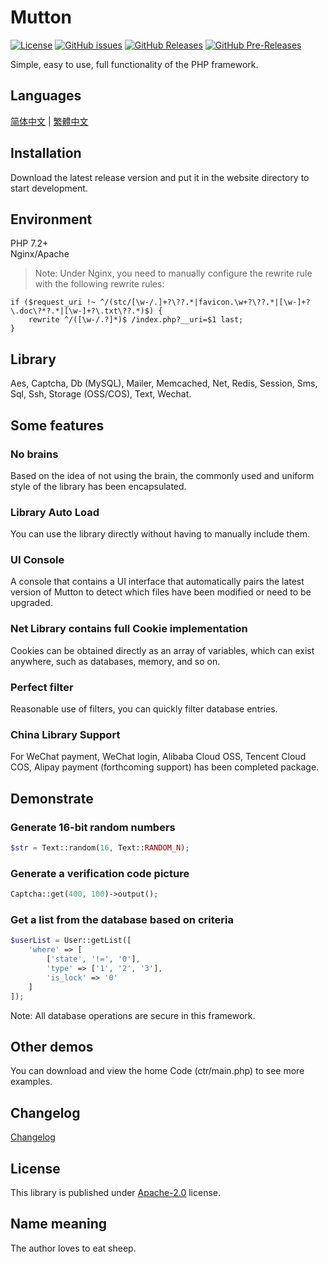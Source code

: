 # Mutton

[![License](https://img.shields.io/github/license/MaiyunNET/Mutton.svg)](https://github.com/MaiyunNET/Mutton/blob/master/LICENSE)
[![GitHub issues](https://img.shields.io/github/issues/MaiyunNET/Mutton.svg)](https://github.com/MaiyunNET/Mutton/issues)
[![GitHub Releases](https://img.shields.io/github/release/MaiyunNET/Mutton.svg)](https://github.com/MaiyunNET/Mutton/releases "Stable Release")
[![GitHub Pre-Releases](https://img.shields.io/github/release/MaiyunNET/Mutton/all.svg)](https://github.com/MaiyunNET/Mutton/releases "Pre-Release")

Simple, easy to use, full functionality of the PHP framework.

## Languages

[简体中文](doc/README.zh-CN.md) | [繁體中文](doc/README.zh-TW.md)

## Installation

Download the latest release version and put it in the website directory to start development.

## Environment

PHP 7.2+  
Nginx/Apache

> Note: Under Nginx, you need to manually configure the rewrite rule with the following rewrite rules:

```
if ($request_uri !~ ^/(stc/[\w-/.]+?\??.*|favicon.\w+?\??.*|[\w-]+?\.doc\?*?.*|[\w-]+?\.txt\??.*)$) {
    rewrite ^/([\w-/.?]*)$ /index.php?__uri=$1 last;
}
```

## Library

Aes, Captcha, Db (MySQL), Mailer, Memcached, Net, Redis, Session, Sms, Sql, Ssh, Storage (OSS/COS), Text, Wechat.

## Some features

### No brains

Based on the idea of not using the brain, the commonly used and uniform style of the library has been encapsulated.

### Library Auto Load

You can use the library directly without having to manually include them.

### UI Console

A console that contains a UI interface that automatically pairs the latest version of Mutton to detect which files have been modified or need to be upgraded.

### Net Library contains full Cookie implementation

Cookies can be obtained directly as an array of variables, which can exist anywhere, such as databases, memory, and so on.

### Perfect filter

Reasonable use of filters, you can quickly filter database entries.

### China Library Support

For WeChat payment, WeChat login, Alibaba Cloud OSS, Tencent Cloud COS, Alipay payment (forthcoming support) has been completed package.

## Demonstrate

### Generate 16-bit random numbers

```php
$str = Text::random(16, Text::RANDOM_N);
```

### Generate a verification code picture

```php
Captcha::get(400, 100)->output();
```

### Get a list from the database based on criteria

```php
$userList = User::getList([
    'where' => [
        ['state', '!=', '0'],
        'type' => ['1', '2', '3'],
        'is_lock' => '0'
    ]
]);
```

Note: All database operations are secure in this framework.

## Other demos

You can download and view the home Code (ctr/main.php) to see more examples.

## Changelog

[Changelog](doc/CHANGELOG.md)

## License

This library is published under [Apache-2.0](./LICENSE) license.

## Name meaning

The author loves to eat sheep.